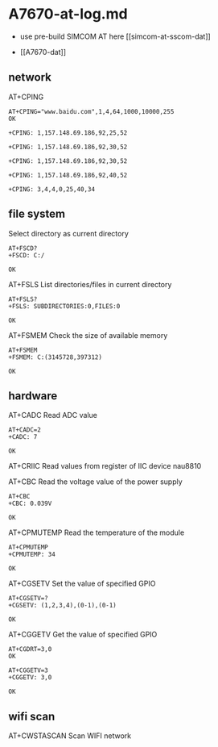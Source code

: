 
# A7670-at-log.md

- use pre-build SIMCOM AT here [[simcom-at-sscom-dat]]

- [[A7670-dat]]

## network 

AT+CPING

    AT+CPING="www.baidu.com",1,4,64,1000,10000,255
    OK

    +CPING: 1,157.148.69.186,92,25,52

    +CPING: 1,157.148.69.186,92,30,52

    +CPING: 1,157.148.69.186,92,30,52

    +CPING: 1,157.148.69.186,92,40,52

    +CPING: 3,4,4,0,25,40,34


## file system 

Select directory as current directory

    AT+FSCD?
    +FSCD: C:/

    OK

AT+FSLS List directories/files in current directory

    AT+FSLS?
    +FSLS: SUBDIRECTORIES:0,FILES:0

    OK

 AT+FSMEM Check the size of available memory

    AT+FSMEM
    +FSMEM: C:(3145728,397312)

    OK

## hardware 

AT+CADC Read ADC value

    AT+CADC=2
    +CADC: 7

    OK

AT+CRIIC Read values from register of IIC device nau8810


AT+CBC Read the voltage value of the power supply

    AT+CBC
    +CBC: 0.039V

    OK

AT+CPMUTEMP Read the temperature of the module

    AT+CPMUTEMP
    +CPMUTEMP: 34

    OK

AT+CGSETV Set the value of specified GPIO

    AT+CGSETV=?
    +CGSETV: (1,2,3,4),(0-1),(0-1)

    OK

AT+CGGETV Get the value of specified GPIO

    AT+CGDRT=3,0
    OK

    AT+CGGETV=3
    +CGGETV: 3,0

    OK

## wifi scan 

AT+CWSTASCAN Scan WIFI network